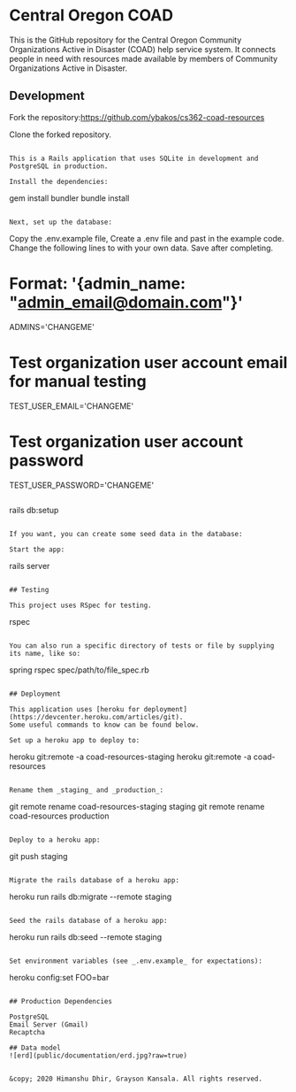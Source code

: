 # Central Oregon COAD

This is the GitHub repository for the Central Oregon Community Organizations Active
in Disaster (COAD) help service system. It connects people in need with resources
made available by members of Community Organizations Active in Disaster.

## Development

Fork the repository:https://github.com/ybakos/cs362-coad-resources

Clone the forked repository. 
```

This is a Rails application that uses SQLite in development and PostgreSQL in production.

Install the dependencies:

```
gem install bundler
bundle install
```

Next, set up the database:

```
Copy the .env.example file, Create a .env file and past in the example code. Change the following lines to with your own data. Save after completing. 

# Format: '{admin_name: "admin_email@domain.com"}'
ADMINS='CHANGEME'

# Test organization user account email for manual testing
TEST_USER_EMAIL='CHANGEME'

# Test organization user account password
TEST_USER_PASSWORD='CHANGEME'
```

```
rails db:setup
```

If you want, you can create some seed data in the database:

Start the app:

```
rails server
```

## Testing

This project uses RSpec for testing.

```
rspec
```

You can also run a specific directory of tests or file by supplying its name, like so:

```
spring rspec spec/path/to/file_spec.rb
```

## Deployment

This application uses [heroku for deployment](https://devcenter.heroku.com/articles/git).
Some useful commands to know can be found below.

Set up a heroku app to deploy to:

```
heroku git:remote -a coad-resources-staging
heroku git:remote -a coad-resources

```

Rename them _staging_ and _production_:

```
git remote rename coad-resources-staging staging
git remote rename coad-resources production

```

Deploy to a heroku app:

```
git push staging
```

Migrate the rails database of a heroku app:

```
heroku run rails db:migrate --remote staging
```

Seed the rails database of a heroku app:

```
heroku run rails db:seed --remote staging
```

Set environment variables (see _.env.example_ for expectations):

```
heroku config:set FOO=bar
```

## Production Dependencies

PostgreSQL
Email Server (Gmail)
Recaptcha

## Data model
![erd](public/documentation/erd.jpg?raw=true)


&copy; 2020 Himanshu Dhir, Grayson Kansala. All rights reserved.
